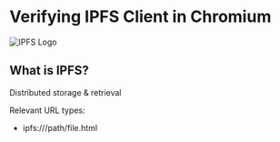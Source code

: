 <!--
theme: base-theme
headingDivider: 3
style: |
  section {
    background-color: #CDEFFF;
  }
  img {
    display: block;
    margin-left: auto;
    margin-right: auto;
  }
  h1 {
      text-align: center;
  }
  h2 {
      text-align: center;
  }
  h3 {
      text-align: center;
  }
--> 

# Verifying IPFS Client in Chromium

![IPFS Logo](https://ipfs.tech/_nuxt/ipfs-logo.a313bcee.svg)

## What is IPFS?

Distributed storage & retrieval

Relevant URL types:

* ipfs://<cid>/path/file.html